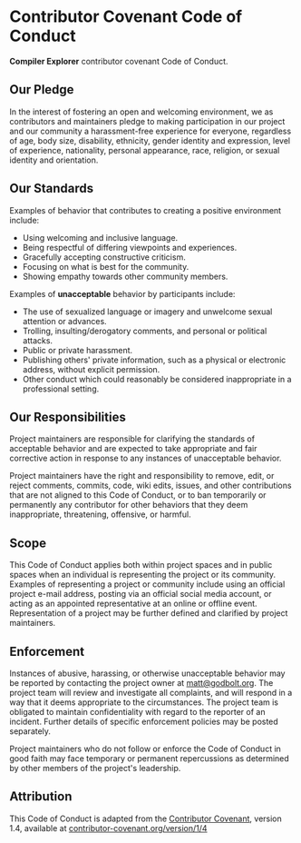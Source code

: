# Contributor Covenant Code of Conduct

**Compiler Explorer** contributor covenant Code of Conduct.

## Our Pledge

In the interest of fostering an open and welcoming environment, we as
 contributors and maintainers pledge to making participation in our project
 and our community a harassment-free experience for everyone, regardless of age,
 body size, disability, ethnicity, gender identity and expression,
 level of experience, nationality, personal appearance, race, religion,
 or sexual identity and orientation.

## Our Standards

Examples of behavior that contributes to creating a positive environment include:

* Using welcoming and inclusive language.
* Being respectful of differing viewpoints and experiences.
* Gracefully accepting constructive criticism.
* Focusing on what is best for the community.
* Showing empathy towards other community members.

Examples of **unacceptable** behavior by participants include:

* The use of sexualized language or imagery and unwelcome sexual attention or
 advances.
* Trolling, insulting/derogatory comments, and personal or political attacks.
* Public or private harassment.
* Publishing others' private information, such as a physical or electronic
 address, without explicit permission.
* Other conduct which could reasonably be considered inappropriate in a
 professional setting.

## Our Responsibilities

Project maintainers are responsible for clarifying the standards of acceptable
 behavior and are expected to take appropriate and fair corrective action in
 response to any instances of unacceptable behavior.

Project maintainers have the right and responsibility to remove, edit, or
 reject comments, commits, code, wiki edits, issues, and other contributions
 that are not aligned to this Code of Conduct, or to ban
 temporarily or permanently any contributor for other behaviors that they deem
 inappropriate, threatening, offensive, or harmful.

## Scope

This Code of Conduct applies both within project spaces and in public spaces
 when an individual is representing the project or its community. Examples of
 representing a project or community include using an official project e-mail
 address, posting via an official social media account, or acting as
 an appointed representative at an online or offline event.
 Representation of a project may be further defined and clarified by project
 maintainers.

## Enforcement

Instances of abusive, harassing, or otherwise unacceptable behavior may be
 reported by contacting the project owner at
 [matt@godbolt.org](mailto:matt@godbolt.org). The project team will review
 and investigate all complaints, and will respond in a way that it deems
 appropriate to the circumstances. The project team is obligated to maintain
 confidentiality with regard to the reporter of an incident. Further details of
 specific enforcement policies may be posted separately.

Project maintainers who do not follow or enforce the Code of Conduct in good
 faith may face temporary or permanent repercussions as determined by other
 members of the project's leadership.

## Attribution

This Code of Conduct is adapted from the [Contributor Covenant][homepage],
 version 1.4, available at [contributor-covenant.org/version/1/4][version]

[homepage]: https://www.contributor-covenant.org/
[version]: https://www.contributor-covenant.org/version/1/4/
